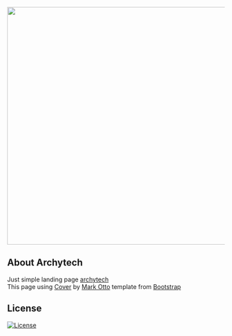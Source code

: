 <p align="center"><a href="https://archytech.github.io" target="_blank"><img src="https://i.imgur.com/vIh0tE0.png" width="550"></a></p>

## About Archytech

Just simple landing page [archytech](https://archytech99.github.io)<br>
This page using [Cover](https://getbootstrap.com/docs/3.4/examples/cover) by [Mark Otto](https://twitter.com/mdo) template from [Bootstrap](https://getbootstrap.com) 

## License

<a href="https://github.com/archytech99/archytech99.github.io/blob/master/LICENSE"><img src="https://poser.pugx.org/laravel/framework/license.svg" alt="License"></a>
